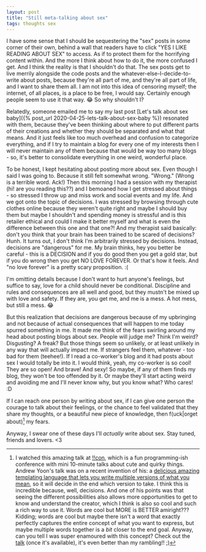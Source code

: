 ```yaml
---
layout: post
title: "Still meta-talking about sex"
tags: thoughts sex
---
```


I have some sense that I should be sequestering the "sex" posts in some corner of their own, behind a wall that readers have to click "YES I LIKE READING ABOUT SEX" to access. As if to protect them for the horrifying content within. And the more I think about how to do it, the more confused I get. And I think the reality is that I shouldn't do that. The sex posts get to live merrily alongside the code posts and the whatever-else-I-decide-to-write about posts, because they're all part of me, and they're all part of life, and I want to share them all. I am not into this idea of censoring myself; the internet, of all places, is a place to be free, I would say. Certainly enough people seem to use it that way. :joy: So why shouldn't I?<!--more-->

Relatedly, someone emailed me to say my last post [Let's talk about sex baby]({% post_url 2020-04-25-lets-talk-about-sex-baby %}) resonated with them, because they've been thinking about where to put different parts of their creations and whether they should be separated and what that means. And it just feels like too much overhead and confusion to categorize everything, and if I try to maintain a blog for every one of my interests then I will never maintain any of them because that would be way too many blogs - so, it's better to consolidate everything in one weird, wonderful place.

To be honest, I kept hesitating about posting more about sex. Even though I said I was going to. Because it still felt somewhat wrong. "Wrong." (Wrong is a terrible word. Ack!) Then this morning I had a session with my therapist (hi! are you reading this??) and I bemoaned how I get stressed about things - so stressed I throw up and miss work and social events and my life. And we got onto the topic of decisions. I was stressed by browsing through cute clothes online because they weren't quite right and maybe I should buy them but maybe I shouldn't and spending money is stressful and is this retailer ethical and could I make it better myself and what is even the difference between this one and that one?! And my therapist said basically: don't you think that your brain has been trained to be scared of decisions? Hunh. It turns out, I don't think I'm arbitrarily stressed by decisions. Instead, decisions are "dangerous" for me. My brain thinks, hey you better be careful - this is a DECISION and if you do good then you get a gold star, but if you do wrong then you get NO LOVE FOREVER. Or that's how it feels. And "no love forever" is a pretty scary proposition. :(

I'm omitting details because I don't want to hurt anyone's feelings, but suffice to say, love for a child should never be conditional. Discipline and rules and consequences are all well and good, but they mustn't be mixed up with love and safety. If they are, you get me, and me is a mess. A hot mess, but still a mess. :joy:

But this realization that decisions are dangerous because of my upbringing and not because of actual consequences that will happen to me today spurred something in me. It made me think of the fears swirling around my head about posting blogs about sex. People will judge me? Think I'm weird? Disgusting? A freak? But those things seem so unlikely, or at least unlikely in any way that will actually impact me. If strangers feel them, whatever - too bad for them (teehee!). If I read a co-worker's blog and it had posts about sex I would totally be into it. I would think, yeah, my co-worker is so cool! They are so open! And brave! And sexy! So maybe, if any of them finds my blog, they won't be too offended by it. Or maybe they'll start acting weird and avoiding me and I'll never know why, but you know what? Who cares! :D

If I can reach one person by writing about sex, if I can give one person the courage to talk about their feelings, or the chance to feel validated that they share my thoughts, or a beautiful new piece of knowledge, then f(uck\|orget about)[^1] my fears.

Anyway, I swear one of these days I'll _actually_ write about sex. Stay tuned, friends and lovers. <3

[^1]: I watched this amazing talk at [!!con](http://bangbangcon.com/), which is a fun programming-ish conference with mini 10-minute talks about cute and quirky things. Andrew Yoon's talk was on a recent invention of his: a [delicious amazing templating language that lets you write multiple versions of what you mean](http://bangbangcon.com/speakers.html#andrew-yoon), so it will decide in the end which version to take. I think this is incredible because, well, decisions. And one of his points was that seeing the different possibilities also allows more opportunities to get to know and understand the creator, which I think is also so cool and such a rich way to use it. Words are cool but MORE is BETTER amiright??? Kidding; words are cool but maybe there isn't a word that exactly perfectly captures the entire concept of what you want to express, but maybe multiple words together is a _bit_ closer to the end goal. Anyway, can you tell I was super enamoured with this concept? Check out the [talk](http://bangbangcon.com/recordings.html) (once it's available), it's even better than my rambling!! ;)
